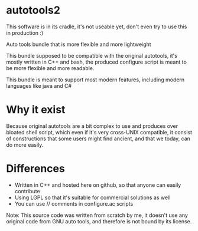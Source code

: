 autotools2
==========

This software is in its cradle, it's not useable yet, don't even try to use this
in production :)

Auto tools bundle that is more flexible and more lightweight

This bundle supposed to be compatible with the original autotools,
it's mostly written in C++ and bash, the produced configure script is meant
to be more flexible and more readable.

This bundle is meant to support most modern features, including modern languages
like java and C#


Why it exist
============

Because original autotools are a bit complex to use and produces over bloated shell script,
which even if it's very cross-UNIX compatible, it consist of constructions that some
users might find ancient, and that we today, can do more easily.

Differences
===========

* Written in C++ and hosted here on github, so that anyone can easily contribute
* Using LGPL so that it's suitable for commercial solutions as well
* You can use // comments in configure.ac scripts


Note: This source code was written from scratch by me, it doesn't use any original
      code from GNU auto tools, and therefore is not bound by its license.
